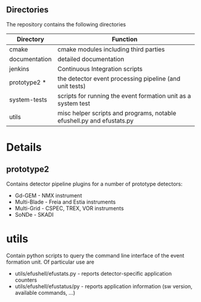 ## Directories
The repository contains the following directories

Directory             | Function
-------------         | -------------
cmake                 | cmake modules including third parties
documentation         | detailed documentation
jenkins               | Continuous Integration scripts
prototype2 *          | the detector event processing pipeline (and unit tests)
system-tests          | scripts for running the event formation unit as a system test
utils                 | misc helper scripts and programs, notable efushell.py and efustats.py

# Details

## prototype2
Contains detector pipeline plugins for a number of prototype detectors:
* Gd-GEM - NMX instrument
* Multi-Blade - Freia and Estia instruments
* Multi-Grid - CSPEC, TREX, VOR instruments
* SoNDe - SKADI

# utils
Contain python scripts to query the command line interface of the event formation unit.
Of particular use are
* utils/efushell/efustats.py - reports detector-specific application counters
* utils/efushell/efustatus/py - reports application information (sw version, available commands, ...)
